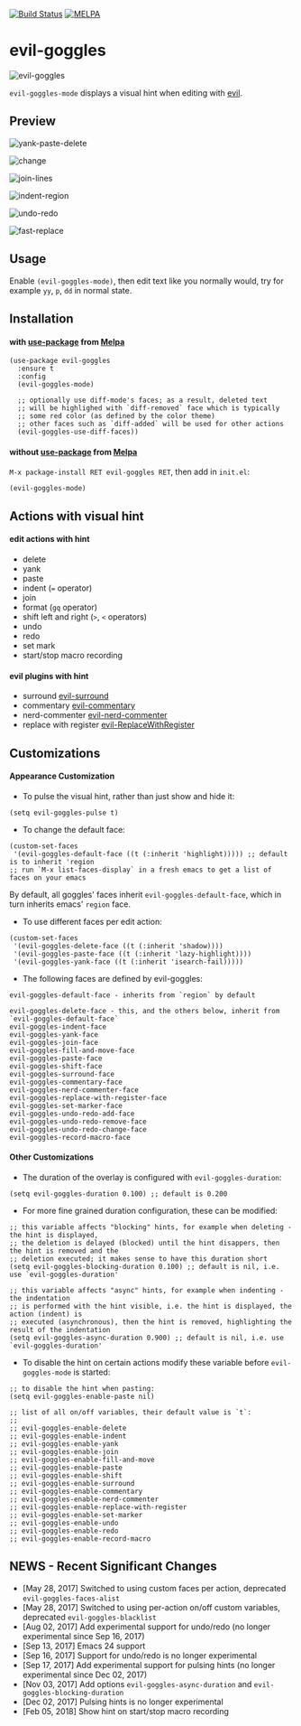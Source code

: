 [![Build Status](https://travis-ci.org/edkolev/evil-goggles.svg?branch=master)](https://travis-ci.org/edkolev/evil-goggles)
[![MELPA](https://melpa.org/packages/evil-goggles-badge.svg)](https://melpa.org/#/evil-goggles)

evil-goggles
============

![evil-goggles](https://cloud.githubusercontent.com/assets/1532071/26526401/2d10961e-4382-11e7-8c40-5b7fb3a79756.jpg)

`evil-goggles-mode` displays a visual hint when editing with [evil](https://github.com/emacs-evil/evil).

## Preview

![yank-paste-delete](https://cloud.githubusercontent.com/assets/1532071/25412512/ece4e108-29d7-11e7-90ba-834923c05a02.gif)


![change](https://cloud.githubusercontent.com/assets/1532071/25314980/2df8fbbc-2856-11e7-926f-8d23bcbda934.gif)


![join-lines](https://cloud.githubusercontent.com/assets/1532071/25258972/e14d6412-264b-11e7-8d20-9c930c78c179.gif)


![indent-region](https://cloud.githubusercontent.com/assets/1532071/25314629/889ae018-2850-11e7-9c9b-579edda38771.gif)


![undo-redo](https://user-images.githubusercontent.com/1532071/30509413-ce64fc84-9ab8-11e7-9f33-107c1a62f653.gif)


![fast-replace](https://cloud.githubusercontent.com/assets/1532071/25314628/889ab1c4-2850-11e7-9cf5-c801b8293583.gif)

## Usage

Enable `(evil-goggles-mode)`, then edit text like you normally would,
try for example `yy`, `p`, `dd` in normal state.

## Installation

#### with [use-package](https://github.com/jwiegley/use-package) from [Melpa](https://melpa.org)
``` emacs-lisp
(use-package evil-goggles
  :ensure t
  :config
  (evil-goggles-mode)

  ;; optionally use diff-mode's faces; as a result, deleted text
  ;; will be highlighed with `diff-removed` face which is typically
  ;; some red color (as defined by the color theme)
  ;; other faces such as `diff-added` will be used for other actions
  (evil-goggles-use-diff-faces))
```

#### without [use-package](https://github.com/jwiegley/use-package) from [Melpa](https://melpa.org)

`M-x package-install RET evil-goggles RET`, then add in `init.el`:

`(evil-goggles-mode)`

## Actions with visual hint

#### edit actions with hint

- delete
- yank
- paste
- indent (`=` operator)
- join
- format (`gq` operator)
- shift left and right (`>`, `<` operators)
- undo
- redo
- set mark
- start/stop macro recording

#### evil plugins with hint

- surround [evil-surround](https://github.com/timcharper/evil-surround)
- commentary [evil-commentary](https://github.com/linktohack/evil-commentary)
- nerd-commenter [evil-nerd-commenter](https://github.com/redguardtoo/evil-nerd-commenter)
- replace with register [evil-ReplaceWithRegister](https://github.com/Dewdrops/evil-ReplaceWithRegister)

## Customizations

#### Appearance Customization

- To pulse the visual hint, rather than just show and hide it:

``` emacs-lisp
(setq evil-goggles-pulse t)
```

- To change the default face:

```emacs-lisp
(custom-set-faces
 '(evil-goggles-default-face ((t (:inherit 'highlight))))) ;; default is to inherit 'region
;; run `M-x list-faces-display` in a fresh emacs to get a list of faces on your emacs
```

By default, all goggles' faces inherit `evil-goggles-default-face`, which in turn inherits emacs' `region` face.

- To use different faces per edit action:
```emacs-lisp
(custom-set-faces
 '(evil-goggles-delete-face ((t (:inherit 'shadow))))
 '(evil-goggles-paste-face ((t (:inherit 'lazy-highlight))))
 '(evil-goggles-yank-face ((t (:inherit 'isearch-fail)))))
```

- The following faces are defined by evil-goggles:
```
evil-goggles-default-face - inherits from `region` by default

evil-goggles-delete-face - this, and the others below, inherit from `evil-goggles-default-face`
evil-goggles-indent-face
evil-goggles-yank-face
evil-goggles-join-face
evil-goggles-fill-and-move-face
evil-goggles-paste-face
evil-goggles-shift-face
evil-goggles-surround-face
evil-goggles-commentary-face
evil-goggles-nerd-commenter-face
evil-goggles-replace-with-register-face
evil-goggles-set-marker-face
evil-goggles-undo-redo-add-face
evil-goggles-undo-redo-remove-face
evil-goggles-undo-redo-change-face
evil-goggles-record-macro-face
```

#### Other Customizations

- The duration of the overlay is configured with `evil-goggles-duration`:
```emacs-lisp
(setq evil-goggles-duration 0.100) ;; default is 0.200
```

- For more fine grained duration configuration, these can be modified:

``` emacs-lisp
;; this variable affects "blocking" hints, for example when deleting - the hint is displayed,
;; the deletion is delayed (blocked) until the hint disappers, then the hint is removed and the
;; deletion executed; it makes sense to have this duration short
(setq evil-goggles-blocking-duration 0.100) ;; default is nil, i.e. use `evil-goggles-duration'

;; this variable affects "async" hints, for example when indenting - the indentation
;; is performed with the hint visible, i.e. the hint is displayed, the action (indent) is
;; executed (asynchronous), then the hint is removed, highlighting the result of the indentation
(setq evil-goggles-async-duration 0.900) ;; default is nil, i.e. use `evil-goggles-duration'
```

- To disable the hint on certain actions modify these variable before `evil-goggles-mode` is started:
```emacs-lisp
;; to disable the hint when pasting:
(setq evil-goggles-enable-paste nil)

;; list of all on/off variables, their default value is `t`:
;;
;; evil-goggles-enable-delete
;; evil-goggles-enable-indent
;; evil-goggles-enable-yank
;; evil-goggles-enable-join
;; evil-goggles-enable-fill-and-move
;; evil-goggles-enable-paste
;; evil-goggles-enable-shift
;; evil-goggles-enable-surround
;; evil-goggles-enable-commentary
;; evil-goggles-enable-nerd-commenter
;; evil-goggles-enable-replace-with-register
;; evil-goggles-enable-set-marker
;; evil-goggles-enable-undo
;; evil-goggles-enable-redo
;; evil-goggles-enable-record-macro
```

## NEWS - Recent Significant Changes

- [May 28, 2017] Switched to using custom faces per action, deprecated `evil-goggles-faces-alist`
- [May 28, 2017] Switched to using per-action on/off custom variables, deprecated `evil-goggles-blacklist`
- [Aug 02, 2017] Add experimental support for undo/redo (no longer experimental since Sep 16, 2017)
- [Sep 13, 2017] Emacs 24 support
- [Sep 16, 2017] Support for undo/redo is no longer experimental
- [Sep 17, 2017] Add experimental support for pulsing hints (no longer experimental since Dec 02, 2017)
- [Nov 03, 2017] Add options `evil-goggles-async-duration` and `evil-goggles-blocking-duration`
- [Dec 02, 2017] Pulsing hints is no longer experimental
- [Feb 05, 2018] Show hint on start/stop macro recording
